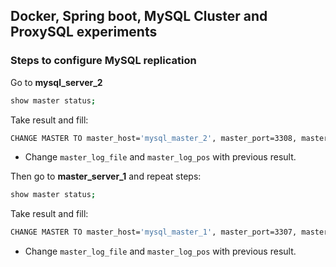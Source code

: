 ## Docker, Spring boot, MySQL Cluster and ProxySQL experiments

### Steps to configure MySQL replication

Go to **mysql_server_2**
```sh
show master status;
```

Take result and fill:

```sh
CHANGE MASTER TO master_host='mysql_master_2', master_port=3308, master_user='root', master_password='root',master_log_file='mysql-bin.000001', master_log_pos=154;
```

* Change `master_log_file` and `master_log_pos` with previous result.

Then go to **master_server_1** and repeat steps:

```sh
show master status;
```

Take result and fill:

```sh
CHANGE MASTER TO master_host='mysql_master_1', master_port=3307, master_user='root', master_password='root',master_log_file='mysql-bin.000001', master_log_pos=154;
```

* Change `master_log_file` and `master_log_pos` with previous result.
